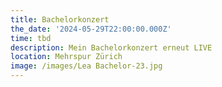 ```yaml
---
title: Bachelorkonzert
the_date: '2024-05-29T22:00:00.000Z'
time: tbd
description: Mein Bachelorkonzert erneut LIVE
location: Mehrspur Zürich
image: /images/Lea Bachelor-23.jpg
---
```


